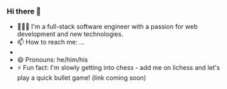 
<!--
**JonEzana/JonEzana** is a ✨ _special_ ✨ repository because its `README.md` (this file) appears on your GitHub profile.

Here are some ideas to get you started:
-->

### Hi there 👋
- 🧑🏾‍💻 I'm a full-stack software engineer with a passion for web development and new technologies.
- 📫 How to reach me: ...
- <!-- LinkedIn profile here -->
- 😄 Pronouns: he/him/his
- ⚡ Fun fact: I'm slowly getting into chess - add me on lichess and let's play a quick bullet game! (link coming soon)
